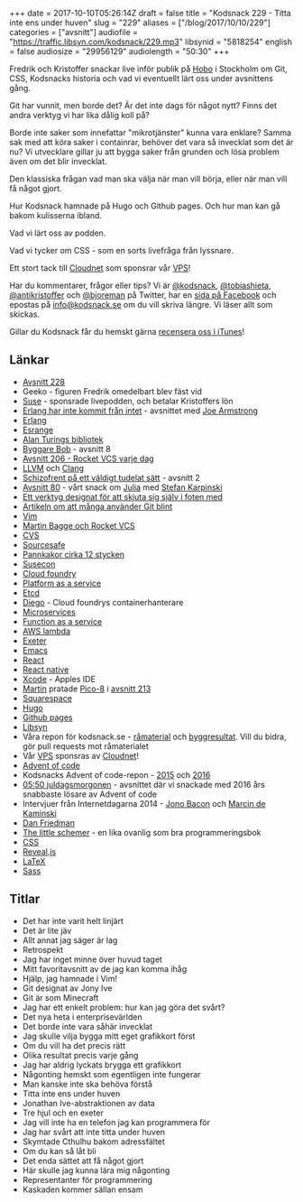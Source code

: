 +++
date = 2017-10-10T05:26:14Z
draft = false
title = "Kodsnack 229 - Titta inte ens under huven"
slug = "229"
aliases = ["/blog/2017/10/10/229"]
categories = ["avsnitt"]
audiofile = "https://traffic.libsyn.com/kodsnack/229.mp3"
libsynid = "5818254"
english = false
audiosize = "29956129"
audiolength = "50:30"
+++

Fredrik och Kristoffer snackar live inför publik på [Hobo](https://hobo.se/sv/) i Stockholm om Git, CSS, Kodsnacks historia och vad vi eventuellt lärt oss under avsnittens gång.

Git har vunnit, men borde det? Är det inte dags för något nytt? Finns det andra verktyg vi har lika dålig koll på?

Borde inte saker som innefattar "mikrotjänster" kunna vara enklare? Samma sak med att köra saker i containrar, behöver det vara så invecklat som det är nu? Vi utvecklare gillar ju att bygga saker från grunden och lösa problem även om det blir invecklat.

Den klassiska frågan vad man ska välja när man vill börja, eller när man vill få något gjort.

Hur Kodsnack hamnade på Hugo och Github pages. Och hur man kan gå bakom kulisserna ibland.

Vad vi lärt oss av podden.

Vad vi tycker om CSS - som en sorts livefråga från lyssnare.

Ett stort tack till [Cloudnet](http://www.cloudnet.se) som sponsrar vår [VPS](http://en.wikipedia.org/wiki/Virtual_private_server)!

Har du kommentarer, frågor eller tips? Vi är [@kodsnack](https://www.twitter.com/kodsnack), [@tobiashieta](https://www.twitter.com/tobiashieta), [@antikristoffer](https://www.twitter.com/antikristoffer) och [@bjoreman](https://www.twitter.com/bjoreman) på Twitter, har en [sida på Facebook](https://www.facebook.com/kodsnack) och epostas på [info@kodsnack.se](mailto:info@kodsnack.se) om du vill skriva längre. Vi läser allt som skickas.

Gillar du Kodsnack får du hemskt gärna [recensera oss i iTunes](http://itunes.apple.com/se/podcast/kodsnack/id561631498?l=en)!

## Länkar ##
* [Avsnitt 228](https://kodsnack.se/228/)
* Geeko - figuren Fredrik omedelbart blev fäst vid
* [Suse](https://www.suse.com/) - sponsrade livepodden, och betalar Kristoffers lön
* [Erlang har inte kommit från intet](https://kodsnack.se/156/) - avsnittet med [Joe Armstrong](https://joearms.github.io/index.html)
* [Erlang](https://en.wikipedia.org/wiki/Erlang_%28programming_language%29)
* [Esrange](https://sv.wikipedia.org/wiki/Esrange)
* [Alan Turings bibliotek](http://www.turingarchive.org/)
* [Byggare Bob](https://kodsnack.se/8/) - avsnitt 8
* [Avsnitt 206 - Rocket VCS varje dag](https://kodsnack.se/206/)
* [LLVM](http://www.llvm.org/) och [Clang](http://clang.llvm.org/get_started.html)
* [Schizofrent på ett väldigt tudelat sätt](https://kodsnack.se/2/) - avsnitt 2
* [Avsnitt 80](https://kodsnack.se/80/) - vårt snack om [Julia](http://julialang.org/) med [Stefan Karpinski](http://karpinski.org/)
* [Ett verktyg designat för att skjuta sig själv i foten med](https://kodsnack.se/13/)
* [Artikeln om att många använder Git blint](http://www.ppig.org/sites/default/files/2014-PPIG-25th-Church.pdf)
* [Vim](https://en.wikipedia.org/wiki/Vim_%28text_editor%29)
* [Martin Bagge och Rocket VCS](http://martinbagge.tumblr.com/post/160011454453/re-205-mementometodiken)
* [CVS](https://en.wikipedia.org/wiki/Concurrent_Versions_System)
* [Sourcesafe](https://en.wikipedia.org/wiki/Microsoft_Visual_SourceSafe)
* [Pannkakor cirka 12 stycken](https://www.bokus.com/bok/9789137123950/pannkakor-cirka-12-stycken/)
* [Susecon](https://www.susecon.com/)
* [Cloud foundry](https://www.cloudfoundry.org/)
* [Platform as a service](https://en.wikipedia.org/wiki/Platform_as_a_service)
* [Etcd](https://en.wikipedia.org/wiki/Container_Linux_by_CoreOS#ETCD)
* [Diego](https://docs.cloudfoundry.org/concepts/diego/diego-architecture.html) - Cloud foundrys containerhanterare
* [Microservices](https://en.wikipedia.org/wiki/Microservices)
* [Function as a service](https://en.wikipedia.org/wiki/Function_as_a_service)
* [AWS lambda](https://aws.amazon.com/lambda)
* [Exeter](http://tmoliff.blogspot.se/2011/08/exeter-n.html)
* [Emacs](https://en.wikipedia.org/wiki/Emacs)
* [React](https://en.wikipedia.org/wiki/React_%28JavaScript_library%29)
* [React native](https://en.wikipedia.org/wiki/React_%28JavaScript_library%29#React_Native)
* [Xcode](https://en.wikipedia.org/wiki/Xcode) - Apples IDE
* [Martin](https://kodsnack.se/213/) pratade [Pico-8](https://www.lexaloffle.com/pico-8.php) i [avsnitt 213](https://kodsnack.se/213/)
* [Squarespace](https://en.wikipedia.org/wiki/Squarespace)
* [Hugo](http://gohugo.io/)
* [Github pages](https://pages.github.com/)
* [Libsyn](https://www.libsyn.com/)
* Våra repon för kodsnack.se - [råmaterial](https://github.com/kodsnack/site) och [byggresultat](https://github.com/kodsnack/kodsnack.github.io). Vill du bidra, gör pull requests mot råmaterialet
* Vår [VPS](http://en.wikipedia.org/wiki/Virtual_private_server) sponsras av [Cloudnet](http://www.cloudnet.se)!
* [Advent of code](http://adventofcode.com/)
* Kodsnacks Advent of code-repon - [2015](https://github.com/kodsnack/advent_of_code_2015) och [2016](https://github.com/kodsnack/advent_of_code_2016)
* [05:50 juldagsmorgonen](https://kodsnack.se/191/) - avsnittet där vi snackade med 2016 års snabbaste lösare av Advent of code
* Intervjuer från Internetdagarna 2014 - [Jono Bacon](https://kodsnack.se/34/) och [Marcin de Kaminski](https://kodsnack.se/35/)
* [Dan Friedman](https://en.wikipedia.org/wiki/Daniel_P._Friedman)
* [The little schemer](https://mitpress.mit.edu/books/little-schemer) - en lika ovanlig som bra programmeringsbok
* [CSS](https://en.wikipedia.org/wiki/Cascading_Style_Sheets)
* [Reveal.js](http://lab.hakim.se/reveal-js/#/)
* [LaTeX](https://en.wikipedia.org/wiki/LaTeX)
* [Sass](http://sass-lang.com/)

## Titlar ##
* Det har inte varit helt linjärt
* Det är lite jäv
* Allt annat jag säger är lag
* Retrospekt
* Jag har inget minne över huvud taget
* Mitt favoritavsnitt av de jag kan komma ihåg
* Hjälp, jag hamnade i Vim!
* Git designat av Jony Ive
* Git är som Minecraft
* Jag har ett enkelt problem: hur kan jag göra det svårt?
* Det nya heta i enterprisevärlden
* Det borde inte vara såhär invecklat
* Jag skulle vilja bygga mitt eget grafikkort först
* Om du vill ha det precis rätt
* Olika resultat precis varje gång
* Jag har aldrig lyckats brygga ett grafikkort
* Någonting hemskt som egentligen inte fungerar
* Man kanske inte ska behöva förstå
* Titta inte ens under huven
* Jonathan Ive-abstraktionen av data
* Tre hjul och en exeter
* Jag vill inte ha en telefon jag kan programmera för
* Jag har svårt att inte titta under huven
* Skymtade Cthulhu bakom adressfältet
* Om du kan så låt bli
* Det enda sättet att få något gjort
* Här skulle jag kunna lära mig någonting
* Representanter för programmering
* Kaskaden kommer sällan ensam
